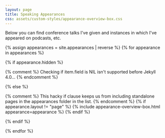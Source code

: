 ```yaml
---
layout: page
title: Speaking Appearances
css: assets/custom-styles/appearance-overview-box.css
---
```


Below you can find conference talks I've given and instances in which I've appeared on podcasts, etc.

{% assign appearances = site.appearances | reverse %}
{% for appearance in appearances %}

{% if appearance.hidden %}

  {% comment %} Checking if item.field is NIL isn't supported before Jekyll 4.0... {% endcomment %}

{% else %}

  {% comment %}
    This hacky if clause keeps us from including standalone pages in the appearances folder in the list.
  {% endcomment %}
  {% if appearance.layout != "page" %}
  {% include appearance-overview-box.html appearance=appearance %}
  {% endif %}

{% endif %}

{% endfor %}
